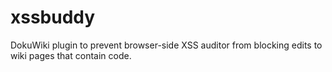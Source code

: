 xssbuddy
========

DokuWiki plugin to prevent browser-side XSS auditor from blocking edits to wiki pages that contain code.
